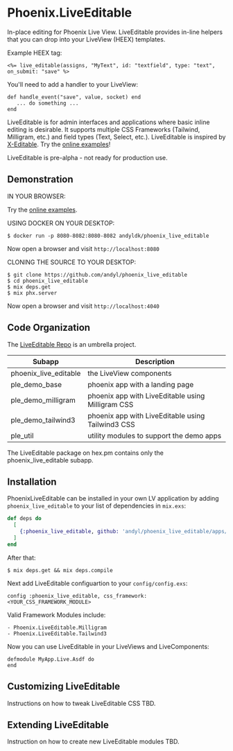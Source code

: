 # Phoenix.LiveEditable 

In-place editing for Phoenix Live View. LiveEditable provides in-line helpers
that you can drop into your LiveView (HEEX) templates.

Example HEEX tag:

    <%= live_editable(assigns, "MyText", id: "textfield", type: "text", on_submit: "save" %>

You'll need to add a handler to your LiveView:

    def handle_event("save", value, socket) end
       ... do something ...
    end

LiveEditable is for admin interfaces and applications where basic inline
editing is desirable.  It supports multiple CSS Frameworks (Tailwind,
Milligram, etc.) and field types (Text, Select, etc.).  LiveEditable is
inspired by [X-Editable][xe]. Try the [online examples][ld]!

LiveEditable is pre-alpha - not ready for production use.

[xe]: http://vitalets.github.io/x-editable
[ld]: http://173.255.255.44:8080

## Demonstration 

IN YOUR BROWSER: 

Try the [online examples][ld]. 

USING DOCKER ON YOUR DESKTOP: 

    $ docker run -p 8080-8082:8080-8082 andyldk/phoenix_live_editable

Now open a browser and visit `http://localhost:8080`

CLONING THE SOURCE TO YOUR DESKTOP: 

    $ git clone https://github.com/andyl/phoenix_live_editable 
    $ cd phoenix_live_editable 
    $ mix deps.get
    $ mix phx.server 

Now open a browser and visit `http://localhost:4040`

## Code Organization 

The [LiveEditable Repo][gh] is an umbrella project.  

| Subapp                | Description                                       |
|-----------------------|---------------------------------------------------|
| phoenix_live_editable | the LiveView components                           |
| ple_demo_base         | phoenix app with a landing page                   |
| ple_demo_milligram    | phoenix app with LiveEditable using Milligram CSS |
| ple_demo_tailwind3    | phoenix app with LiveEditable using Tailwind3 CSS |
| ple_util              | utility modules to support the demo apps          |

The LiveEditable package on hex.pm contains only the phoenix_live_editable subapp.

[gh]: https://github.com/andyl/phoenix_live_editable

## Installation

PhoenixLiveEditable can be installed in your own LV application by adding
`phoenix_live_editable` to your list of dependencies in `mix.exs`:

```elixir
def deps do
  [
    {:phoenix_live_editable, github: 'andyl/phoenix_live_editable/apps/phoenix_live_editable'}
  ]
end
```

After that:

    $ mix deps.get && mix deps.compile

Next add LiveEditable configuartion to your `config/config.exs`:

    config :phoenix_live_editable, css_framework: <YOUR_CSS_FRAMEWORK_MODULE>

Valid Framework Modules include:

    - Phoenix.LiveEditable.Milligram
    - Phoenix.LiveEditable.Tailwind3 

Now you can use LiveEditable in your LiveViews and LiveComponents:

    defmodule MyApp.Live.Asdf do
    end

## Customizing LiveEditable

Instructions on how to tweak LiveEditable CSS TBD.

## Extending LiveEditable

Instruction on how to create new LiveEditable modules TBD.

